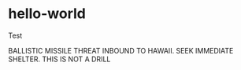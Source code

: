 # hello-world
Test

BALLISTIC MISSILE THREAT INBOUND TO HAWAII. SEEK IMMEDIATE SHELTER. THIS IS NOT A DRILL
